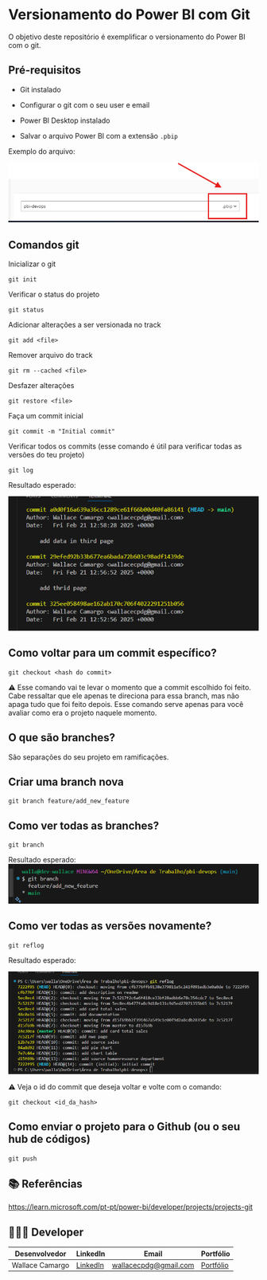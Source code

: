 # Versionamento do Power BI com Git
O objetivo deste repositório é exemplificar o versionamento do Power BI com o git.


## Pré-requisitos
* Git instalado

* Configurar o git com o seu user e email

* Power BI Desktop instalado

* Salvar o arquivo Power BI com a extensão ```.pbip```

Exemplo do arquivo:

![image](assets/pbip.png)


## Comandos git
Inicializar o git
```
git init
```

Verificar o status do projeto
```
git status
```

Adicionar alterações a ser versionada no track
```
git add <file>
```

Remover arquivo do track
```
git rm --cached <file>
```

Desfazer alterações
```
git restore <file>
```

Faça um commit inicial
```
git commit -m "Initial commit"
```

Verificar todos os commits (esse comando é útil para verificar todas as versões do teu projeto)
```
git log
```

Resultado esperado:

![image](assets/git-log.png)

## Como voltar para um commit específico?
```
git checkout <hash do commit>
```

⚠️ Esse comando vai te levar o momento que a commit escolhido foi feito. Cabe ressaltar que ele apenas te direciona para essa branch, mas não apaga tudo que foi feito depois. Esse comando serve apenas para você avaliar como era o projeto naquele momento. 

## O que são branches?
São separações do seu projeto em ramificações.

## Criar uma branch nova
```
git branch feature/add_new_feature
```

## Como ver todas as branches?
```
git branch
```

Resultado esperado:
![image](assets/git-branch.png)


## Como ver todas as versões novamente?
```
git reflog
```

Resultado esperado:

![image](assets/git-reflog.png)


⚠️ Veja o id do commit que deseja voltar e volte com o comando:
 
```
git checkout <id_da_hash>
```

## Como enviar o projeto para o Github (ou o seu hub de códigos)
```
git push
```

## 📚 Referências
https://learn.microsoft.com/pt-pt/power-bi/developer/projects/projects-git

## 🧑🏼‍🚀 Developer
| Desenvolvedor      | LinkedIn                                   | Email                        | Portfólio                              |
|--------------------|--------------------------------------------|------------------------------|----------------------------------------|
| Wallace Camargo    | [LinkedIn](https://www.linkedin.com/in/wallace-camargo-35b615171/) | wallacecpdg@gmail.com        | [Portfólio](https://wlcamargo.github.io/)   |

